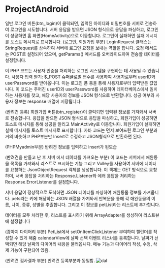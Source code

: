 # ProjectAndroid

일반 로그인 버튼(btn_login)이 클릭되면, 입력된 아이디와 비밀번호를 서버로 전송하여 로그인을 시도합니다. 
서버 응답을 받으면 JSON 형식으로 응답을 파싱하고, 로그인이 성공하면 홈 화면(HomeActivity)으로 이동합니다. 로그인이 실패하면 실패 메시지를 토스트 메시지로 표시합니다.
(로그인, 회원가입 부분)
LoginRequest 클래스는 StringRequest를 상속하여 서버에 로그인 요청을 보내는 역할을 합니다. 
요청 메서드는 POST로 설정되어 있으며, getParams() 메서드를 오버라이드하여 전송할 데이터를 설정합니다.

이 PHP 코드는 사용자 인증을 처리하는 로그인 시스템을 구현하는 데 사용될 수 있습니다.
사용자 입력 받기: $_POST 슈퍼글로벌 변수를 사용하여 사용자로부터 userID와 userPassword를 받아옵니다. 이는 로그인 폼 등을 통해 사용자로부터 입력받은 값입니다.
이 코드는 주어진 userID와 userPassword를 사용하여 데이터베이스에서 일치하는 사용자를 찾고, 해당 사용자의 정보를 JSON 형식으로 반환합니다. 성공 여부와 사용자 정보는 response 배열에 저장됩니다.


(반려견 등록)
회원가입 버튼(btn_register)이 클릭되면 입력된 정보를 가져와서 서버로 전송합니다. 응답을 받으면 JSON 형식으로 응답을 파싱하고, 
회원가입이 성공하면 토스트 메시지를 통해 성공을 알리고 MainActivity로 이동합니다. 회원가입이 실패하면 실패 메시지를 토스트 메시지로 표시합니다.
자바 코드는 먼저 보여드린 로그인 부분과 거의 비슷하고 PHP부분만 Insert로 수정하고 JSON형식으로 반환하면 된다.

(PHPMyadmin부분)
반려견 정보를 입력하고 Insert가 된모습

(반려견을 만들고 난 후 서버 에서 데이터를 가져오는 부분)
이 코드는 서버에서 애완동물 목록을 가져와서 리스트로 표시하는 기능
그리고 Volley를 사용하여 서버에 데이터를 요청하는 JsonObjectRequest 객체를 생성합니다. 이 객체는 GET 방식으로 요청하며, 
서버 응답을 처리하는 Response.Listener와 에러 응답을 처리하는 Response.ErrorListener를 설정합니다.

서버 응답이 정상적으로 도착하면 JSON 데이터를 파싱하여 애완동물 정보를 가져옵니다. 
pets라는 키에 해당하는 JSON 배열을 가져와서 반복문을 통해 각 애완동물의 이름, 나이, 종류, 성별을 추출합니다. 그리고 이 정보를 petList라는 리스트에 추가합니다.

데이터를 모두 처리한 후, 리스트를 표시하기 위해 ArrayAdapter를 생성하여 리스트뷰에 설정합니다

(강아지 다이어리 부분)
PetList에서 setOnItemClickListener 부여하여 캘린더를 작성할 수 있게 해줌
calendarView에 날짜 선택 이벤트 리스너를 등록합니다. 날짜가 선택되면 해당 날짜의 다이어리 내용을 불러옵니다.
메뉴 기능과 다이어리 작성, 수정, 삭제 기능이 구현되어 있음.

(반려견 검사결과 부분)
반려견 등록부분과 동일함.
![dal](https://github.com/wjsrudals411/ProjectAndroid/assets/103473959/354eead6-ca67-4f44-99fc-dc456c6b31f2)


